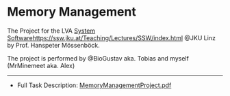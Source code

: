 # Memory Management
The Project for the LVA [System Software](https://ssw.jku.at/Teaching/Lectures/SSW/index.html)https://ssw.jku.at/Teaching/Lectures/SSW/index.html @JKU Linz by Prof. Hanspeter Mössenböck.

The project is performed by @BioGustav aka. Tobias and myself (MrMinemeet aka. Alex)

---
* Full Task Description: [MemoryManagementProject.pdf](https://ssw.jku.at/Teaching/Lectures/SSW/MemoryManagementProject.pdf)
